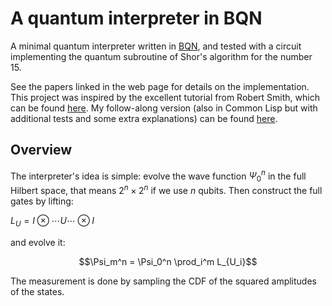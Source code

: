 # A quantum interpreter in BQN

A minimal quantum interpreter written in [BQN](https://mlochbaum.github.io/BQN/), and tested with a circuit
implementing the quantum subroutine of Shor's algorithm for the number 15.

See the papers linked in the web page for details on the implementation.
This project was inspired by the excellent tutorial from Robert Smith,
which can be found [here](https://www.stylewarning.com/posts/quantum-interpreter/). My follow-along version (also in Common Lisp but with additional tests and some extra explanations)
can be found [here](https://github.com/Panadestein/quant_clq).

## Overview

The interpreter's idea is simple: evolve the wave function $\Psi_0^n$ in the full
Hilbert space, that means $2^n \times 2^n$ if we use $n$ qubits. Then construct
the full gates by lifting:

$L_U = I \otimes \cdots U \cdots \otimes I$

and evolve it:

$$\Psi_m^n = \Psi_0^n \prod_i^m L_{U_i}$$

The measurement is done by sampling the CDF of the squared amplitudes of the states.
